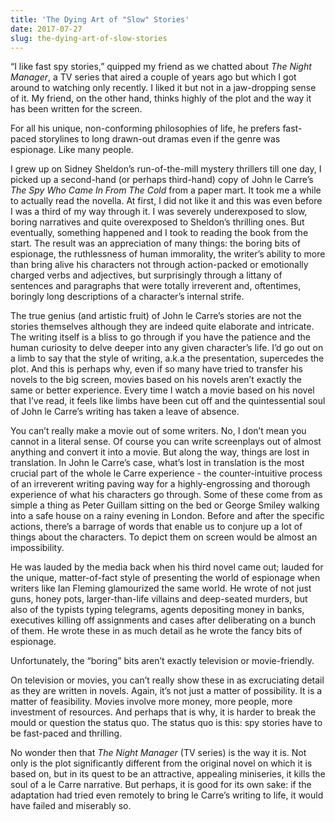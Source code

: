 ```yaml
---
title: 'The Dying Art of "Slow" Stories'
date: 2017-07-27
slug: the-dying-art-of-slow-stories
---
```

“I like fast spy stories,” quipped my friend as we chatted about _The Night Manager_, a TV series that aired a couple of years ago but which I got around to watching only recently. I liked it but not in a jaw-dropping sense of it. My friend, on the other hand, thinks highly of the plot and the way it has been written for the screen.

For all his unique, non-conforming philosophies of life, he prefers fast-paced storylines to long drawn-out dramas even if the genre was espionage. Like many people.

I grew up on Sidney Sheldon’s run-of-the-mill mystery thrillers till one day, I picked up a second-hand (or perhaps third-hand) copy of John le Carre’s _The Spy Who Came In From The Cold_ from a paper mart. It took me a while to actually read the novella. At first, I did not like it and this was even before I was a third of my way through it. I was severely underexposed to slow, boring narratives and quite overexposed to Sheldon’s thrilling ones. But eventually, something happened and I took to reading the book from the start. The result was an appreciation of many things: the boring bits of espionage, the ruthlessness of human immorality, the writer’s ability to more than bring alive his characters not through action-packed or emotionally charged verbs and adjectives, but surprisingly through a littany of sentences and paragraphs that were totally irreverent and, oftentimes, boringly long descriptions of a character’s internal strife.

The true genius (and artistic fruit) of John le Carre’s stories are not the stories themselves although they are indeed quite elaborate and intricate. The writing itself is a bliss to go through if you have the patience and the human curiosity to delve deeper into any given character’s life. I’d go out on a limb to say that the style of writing, a.k.a the presentation, supercedes the plot. And this is perhaps why, even if so many have tried to transfer his novels to the big screen, movies based on his novels aren’t exactly the same or better experience. Every time I watch a movie based on his novel that I’ve read, it feels like limbs have been cut off and the quintessential soul of John le Carre’s writing has taken a leave of absence.

You can’t really make a movie out of some writers. No, I don’t mean you cannot in a literal sense. Of course you can write screenplays out of almost anything and convert it into a movie. But along the way, things are lost in translation. In John le Carre’s case, what’s lost in translation is the most crucial part of the whole le Carre experience - the counter-intuitive process of an irreverent writing paving way for a highly-engrossing and thorough experience of what his characters go through. Some of these come from as simple a thing as Peter Guillam sitting on the bed or George Smiley walking into a safe house on a rainy evening in London. Before and after the specific actions, there’s a barrage of words that enable us to conjure up a lot of things about the characters. To depict them on screen would be almost an impossibility.

He was lauded by the media back when his third novel came out; lauded for the unique, matter-of-fact style of presenting the world of espionage when writers like Ian Fleming glamourized the same world. He wrote of not just guns, honey pots, larger-than-life villains and deep-seated murders, but also of the typists typing telegrams, agents depositing money in banks, executives killing off assignments and cases after deliberating on a bunch of them. He wrote these in as much detail as he wrote the fancy bits of espionage.

Unfortunately, the “boring” bits aren’t exactly television or movie-friendly.

On television or movies, you can’t really show these in as excruciating detail as they are written in novels. Again, it’s not just a matter of possibility. It is a matter of feasibility. Movies involve more money, more people, more investment of resources. And perhaps that is why, it is harder to break the mould or question the status quo. The status quo is this: spy stories have to be fast-paced and thrilling.

No wonder then that _The Night Manager_ (TV series) is the way it is. Not only is the plot significantly different from the original novel on which it is based on, but in its quest to be an attractive, appealing miniseries, it kills the soul of a le Carre narrative. But perhaps, it is good for its own sake: if the adaptation had tried even remotely to bring le Carre’s writing to life, it would have failed and miserably so.